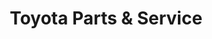 ---
title: "Toyota Parts & Service"
url: /balanga-city/toyota-parts-and-service/
shop: car repair
---